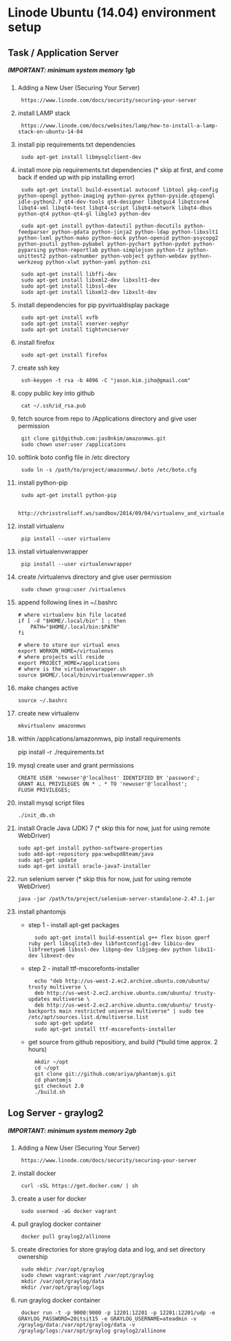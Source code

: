 # Linode Ubuntu (14.04) environment setup 


## Task / Application Server

##### IMPORTANT: minimum system memory 1gb

1. Adding a New User (Securing Your Server)

		https://www.linode.com/docs/security/securing-your-server


2. install LAMP stack

		https://www.linode.com/docs/websites/lamp/how-to-install-a-lamp-stack-on-ubuntu-14-04


2. install pip requirements.txt dependencies

		sudo apt-get install libmysqlclient-dev


2. install more pip requirements.txt dependencies (* skip at first, and come back if ended up with pip installing error)

		sudo apt-get install build-essential autoconf libtool pkg-config python-opengl python-imaging python-pyrex python-pyside.qtopengl idle-python2.7 qt4-dev-tools qt4-designer libqtgui4 libqtcore4 libqt4-xml libqt4-test libqt4-script libqt4-network libqt4-dbus python-qt4 python-qt4-gl libgle3 python-dev

		sudo apt-get install python-dateutil python-docutils python-feedparser python-gdata python-jinja2 python-ldap python-libxslt1 python-lxml python-mako python-mock python-openid python-psycopg2 python-psutil python-pybabel python-pychart python-pydot python-pyparsing python-reportlab python-simplejson python-tz python-unittest2 python-vatnumber python-vobject python-webdav python-werkzeug python-xlwt python-yaml python-zsi

		sudo apt-get install libffi-dev
		sudo apt-get install libxml2-dev libxslt1-dev
		sudo apt-get install libssl-dev
		sudo apt-get install libxml2-dev libxslt-dev


2. install dependencies for pip pyvirtualdisplay package

		sudo apt-get install xvfb
		sudo apt-get install xserver-xephyr
		sudo apt-get install tightvncserver


2. install firefox

		sudo apt-get install firefox


3. create ssh key

		ssh-keygen -t rsa -b 4096 -C "jason.kim.jiho@gmail.com"


4. copy public key into github

		cat ~/.ssh/id_rsa.pub


5. fetch source from repo to /Applications directory and give user permission

		git clone git@github.com:jas0nkim/amazonmws.git
		sudo chown user:user /applications


5. softlink boto config file in /etc directory

		sudo ln -s /path/to/project/amazonmws/.boto /etc/boto.cfg


6. install python-pip

		sudo apt-get install python-pip
	
		http://chrisstrelioff.ws/sandbox/2014/09/04/virtualenv_and_virtualenvwrapper_on_ubuntu_14_04.html


7. install virtualenv

		pip install --user virtualenv


8. install virtualenvwrapper

		pip install --user virtualenvwrapper


9. create /virtualenvs directory and give user permission

		sudo chown group:user /virtualenvs


10. append following lines in ~/.bashrc

		# where virtualenv bin file located
		if [ -d "$HOME/.local/bin" ] ; then
	  		PATH="$HOME/.local/bin:$PATH"
		fi
	
		# where to store our virtual envs
		export WORKON_HOME=/virtualenvs
		# where projects will reside
		export PROJECT_HOME=/applications
		# where is the virtualenvwrapper.sh
		source $HOME/.local/bin/virtualenvwrapper.sh


11. make changes active

		source ~/.bashrc


12. create new virtualenv

		mkvirtualenv amazonmws


13. within /applications/amazonmws, pip install requirements

	pip install -r ./requirements.txt


14. mysql create user and grant permissions

		CREATE USER 'newuser'@'localhost' IDENTIFIED BY 'password';
		GRANT ALL PRIVILEGES ON * . * TO 'newuser'@'localhost';
		FLUSH PRIVILEGES;


15. install mysql script files

		./init_db.sh


15. install Oracle Java (JDK) 7 (* skip this for now, just for using remote WebDriver)
		
		sudo apt-get install python-software-properties
		sudo add-apt-repository ppa:webupd8team/java
		sudo apt-get update
		sudo apt-get install oracle-java7-installer


16. run selenium server (* skip this for now, just for using remote WebDriver)

		java -jar /path/to/project/selenium-server-standalone-2.47.1.jar


17. install phantomjs

	- step 1 - install apt-get packages

			sudo apt-get install build-essential g++ flex bison gperf ruby perl libsqlite3-dev libfontconfig1-dev libicu-dev libfreetype6 libssl-dev libpng-dev libjpeg-dev python libx11-dev libxext-dev
		
	- step 2 - install ttf-mscorefonts-installer

			echo "deb http://us-west-2.ec2.archive.ubuntu.com/ubuntu/ trusty multiverse \
			deb http://us-west-2.ec2.archive.ubuntu.com/ubuntu/ trusty-updates multiverse \
			deb http://us-west-2.ec2.archive.ubuntu.com/ubuntu/ trusty-backports main restricted universe multiverse" | sudo tee /etc/apt/sources.list.d/multiverse.list 
			sudo apt-get update
			sudo apt-get install ttf-mscorefonts-installer
	
	- get source from github repositiory, and build (*build time approx. 2 hours)
			
			mkdir ~/opt
			cd ~/opt
			git clone git://github.com/ariya/phantomjs.git
			cd phantomjs
			git checkout 2.0
			./build.sh

		

## Log Server - graylog2

##### IMPORTANT: minimum system memory 2gb

1. Adding a New User (Securing Your Server)

		https://www.linode.com/docs/security/securing-your-server


1. install docker

		curl -sSL https://get.docker.com/ | sh


1. create a user for docker

		sudo usermod -aG docker vagrant


1. pull graylog docker container

		docker pull graylog2/allinone


1. create directories for store graylog data and log, and set directory ownership
		
		sudo mkdir /var/opt/graylog
		sudo chown vagrant:vagrant /var/opt/graylog
		mkdir /var/opt/graylog/data
		mkdir /var/opt/graylog/logs
		

1. run graylog docker container

		docker run -t -p 9000:9000 -p 12201:12201 -p 12201:12201/udp -e GRAYLOG_PASSWORD=20itsit15 -e GRAYLOG_USERNAME=ateadmin -v /graylog/data:/var/opt/graylog/data -v /graylog/logs:/var/opt/graylog graylog2/allinone
